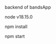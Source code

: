 backend of bandsApp


node v18.15.0
<!-- install dependencies -->
npm install

<!-- run server -->
npm start

